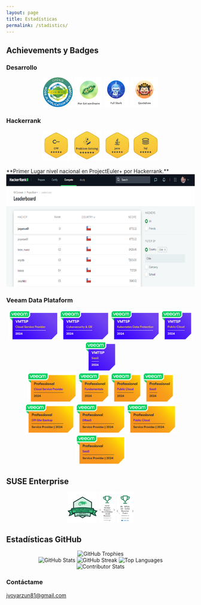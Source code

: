 ```yaml
---
layout: page
title: Estadísticas
permalink: /stadistics/
---
```

## Achievements y Badges

### Desarrollo

<div align='center'>
  <img src="/images/nodejs.jpeg" alt="Badge 1" height="80">
  <img src="/images/pairextra.png" alt="Badge 2" height="80">
  <img src="/images/pullshark.png" alt="Achievement 1" height="80">
  <img src="/images/quickdraw.png" alt="Achievement 1" height="80">
</div>

### Hackerrank

<div align='center'>
  <img src="/images/Hackerrank CPP.png" alt="Badge 1" height="80">
  <img src="/images/Hackerrank Problem Resolving.png" alt="Badge 2" height="80">
  <img src="/images/Hackerrank JAVA.png" alt="Achievement 1" height="80">
  <img src="/images/Hackerrank SQL.png" alt="Achievement 1" height="80">
</div>
<br/>
**Primer Lugar nivel nacional en ProjectEuler+ por Hackerrank.**
<br/>
<div align='center'>
<img src="/images/TopChile.png" alt="Achievement 1" height="300">
</div>

### Veeam Data Plataform

<div align='center'>
  <img src="/images/VMTSP_Cloud_Service_Provider_Badge_2024 (1).png" alt="Badge 1" height="80">
  <img src="/images/VMTSP_Cybersecurity_DR.png" alt="Badge 2" height="80">
  <img src="/images/VMTSP_Kubernetes_Data_Protection.png" alt="Achievement 1" height="80">
  <img src="/images/VMTSP_Public_Cloud_Badge_2024 (1).png" alt="Achievement 1" height="80">
  <img src="/images/VMTSP_SaaS.png" alt="Achievement 1" height="80">
  <br>
  <img src="/images/Professional_Cloud_service_provider.png" alt="Badge 1" height="80">
  <img src="/images/Professional_Fundamentals.png" alt="Badge 2" height="80">
  <img src="/images/Professional_Public_Cloud.png" alt="Achievement 1" height="80">
  <img src="/images/Professional_SaaS.png" alt="Achievement 1" height="80">
  <br>
  <img src="/images/Professional_SP_Offsite_Backup.png" alt="Badge 1" height="80">
  <img src="/images/Professional_SP_DRaaS.png" alt="Badge 2" height="80">
  <img src="/images/Professional_SP_Public_Cloud.png" alt="Achievement 1" height="80">
  <img src="/images/Professional_SP_SaaS.png" alt="Achievement 1" height="80">
</div>

## SUSE Enterprise

<div align='center'>
  <img src="/images/5252-partner-SLES.png" alt="Badge 1" height="80">
  <img src="/images/Suse1.png" alt="Badge 2" height="80">
  <img src="/images/Suse2.png" alt="Achievement 1" height="80">
</div>

## Estadísticas GitHub
<div align='center'>
  <img src="https://github-profile-trophy.vercel.app/?username=sloty00&theme=transparent&no-frame=false&no-bg=true&margin-w=4" alt="GitHub Trophies">
</div>
<div align='center'>
  <img src="https://github-readme-stats.vercel.app/api?username=sloty00&theme=transparent&hide_border=false&include_all_commits=true&count_private=true" alt="GitHub Stats">
  <img src="https://github-readme-streak-stats.herokuapp.com/?user=sloty00&theme=transparent&hide_border=false" alt="GitHub Streak">

  <img src="https://github-readme-stats.vercel.app/api/top-langs/?username=sloty00&theme=transparent&hide_border=false&include_all_commits=false&count_private=false&layout=compact" alt="Top Languages">
</div>
  
<div align='center'>
  <img src="https://github-contributor-stats.vercel.app/api?username=sloty00&limit=5&theme=transparent&combine_all_yearly_contributions=true" alt="Contributor Stats">
</div>

### Contáctame

[jvoyarzun81@gmail.com](mailto:jvoyarzun81@gmail.com)
